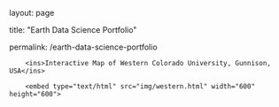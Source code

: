 layout: page

title: "Earth Data Science Portfolio"

permalink: /earth-data-science-portfolio

        <ins>Interactive Map of Western Colorado University, Gunnison, USA</ins>
        
        <embed type="text/html" src="img/western.html" width="600" height="600">
